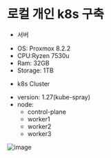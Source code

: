# 로컬 개인 k8s 구축
* 서버 
- OS: Proxmox 8.2.2
- CPU:Ryzen 7530u
- Ram: 32GB
- Storage: 1TB

* k8s Cluster
- version: 1.27(kube-spray)
- node: 
    - control-plane
    - worker1
    - worker2
    - worker3

![image](https://github.com/1ocate/local-k8s-manyfasts/assets/29521447/0c1dd42b-d123-406f-ba76-daa5ca927ff6)

